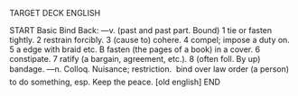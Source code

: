 TARGET DECK
ENGLISH

START
Basic
Bind
Back: —v. (past and past part. Bound) 1 tie or fasten tightly. 2 restrain forcibly. 3 (cause to) cohere. 4 compel; impose a duty on. 5 a edge with braid etc. B fasten (the pages of a book) in a cover. 6 constipate. 7 ratify (a bargain, agreement, etc.). 8 (often foll. By up) bandage. —n. Colloq. Nuisance; restriction.  bind over law order (a person) to do something, esp. Keep the peace. [old english]
END

